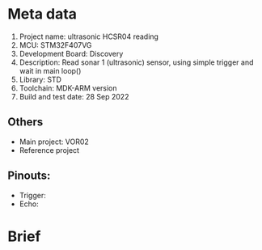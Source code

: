 # Meta data
1. Project name: ultrasonic HCSR04 reading
2. MCU: STM32F407VG
3. Development Board: Discovery
4. Description: Read sonar 1 (ultrasonic) sensor, using simple trigger and wait in main loop()
5. Library: STD
6. Toolchain: MDK-ARM version
4. Build and test date: 28 Sep 2022
## Others
- Main project: VOR02
- Reference project
## Pinouts:
- Trigger:
- Echo: 
# Brief

